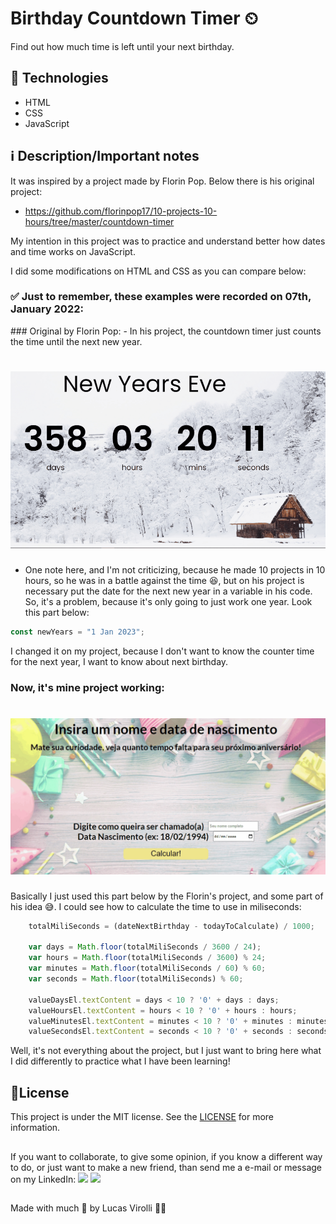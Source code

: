 # Birthday Countdown Timer ⏲

Find out how much time is left until your next birthday.

## 🚀 Technologies
- HTML
- CSS
- JavaScript

## ℹ Description/Important notes

It was inspired by a project made by Florin Pop. Below there is his original project:
- https://github.com/florinpop17/10-projects-10-hours/tree/master/countdown-timer

My intention in this project was to practice and understand better how dates and time works on JavaScript.

I did some modifications on HTML and CSS as you can compare below:
<h3> ✅ Just to remember, these examples were recorded on 07th, January 2022: </h3>
### Original by Florin Pop:
- In his project, the countdown timer just counts the time until the next new year.
<h1>
  <img src="./assets/florin-countdown-timer.gif" />
</h1>

- One note here, and I'm not criticizing, because he made 10 projects in 10 hours, so he was in a battle against the time 😆, but on his project is necessary put the date 
for the next new year in a variable in his code. So, it's a problem, because it's only going to just work one year. Look this part below:

```javascript
const newYears = "1 Jan 2023";
```

I changed it on my project, because I don't want to know the counter time for the next year, I want to know about next birthday.

### Now, it's mine project working:

<h1>
  <img src="./assets/lucas-countdown-timer.gif" />
</h1>

Basically I just used this part below by the Florin's project, and some part of his idea 😅. I could see how to calculate the time to use in miliseconds:

```javascript
    totalMiliSeconds = (dateNextBirthday - todayToCalculate) / 1000;

    var days = Math.floor(totalMiliSeconds / 3600 / 24);
    var hours = Math.floor(totalMiliSeconds / 3600) % 24;
    var minutes = Math.floor(totalMiliSeconds / 60) % 60;
    var seconds = Math.floor(totalMiliSeconds) % 60;

    valueDaysEl.textContent = days < 10 ? '0' + days : days;
    valueHoursEl.textContent = hours < 10 ? '0' + hours : hours;
    valueMinutesEl.textContent = minutes < 10 ? '0' + minutes : minutes;
    valueSecondsEl.textContent = seconds < 10 ? '0' + seconds : seconds;
```

Well, it's not everything about the project, but I just want to bring here what I did differently to practice what I have been learning!

## 📝License
This project is under the MIT license. See the [LICENSE](https://choosealicense.com/licenses/mit/) for more information.

##

If you want to collaborate, to give some opinion, if you know a different way to do, or just want to make a new friend, than send me a e-mail or message on my LinkedIn:
 <a href = "mailto:lucas.virolli2@gmail.com"><img src="https://img.shields.io/badge/Gmail-D14836?style=for-the-badge&logo=gmail&logoColor=white" target="_blank"></a>
 <a href="https://www.linkedin.com/in/lucasvirollidalbello/" target="_blank"><img src="https://img.shields.io/badge/-LinkedIn-%230077B5?style=for-the-badge&logo=linkedin&logoColor=white" target="_blank"></a> 

##

Made with much 💜 by Lucas Virolli 🙋‍♂️
